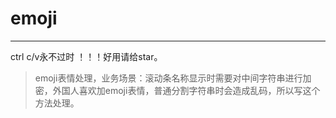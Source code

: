 # emoji
***
ctrl c/v永不过时 ！！！好用请给star。

> emoji表情处理，业务场景：滚动条名称显示时需要对中间字符串进行加密，外国人喜欢加emoji表情，普通分割字符串时会造成乱码，所以写这个方法处理。